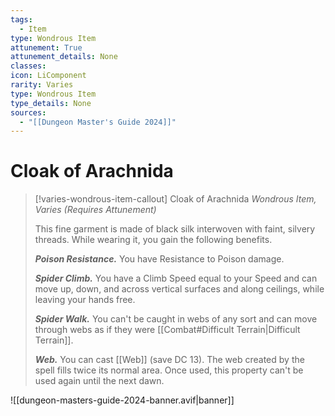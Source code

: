 ```yaml
---
tags:
  - Item
type: Wondrous Item
attunement: True
attunement_details: None
classes:
icon: LiComponent
rarity: Varies
type: Wondrous Item
type_details: None
sources: 
  - "[[Dungeon Master's Guide 2024]]"
---
```

# Cloak of Arachnida
>[!varies-wondrous-item-callout] Cloak of Arachnida
>_Wondrous Item, Varies (Requires Attunement)_
>
>This fine garment is made of black silk interwoven with faint, silvery threads. While wearing it, you gain the following benefits.
>
>**_Poison Resistance._** You have Resistance to Poison damage.
>
>**_Spider Climb._** You have a Climb Speed equal to your Speed and can move up, down, and across vertical surfaces and along ceilings, while leaving your hands free.
>
>**_Spider Walk._** You can't be caught in webs of any sort and can move through webs as if they were [[Combat#Difficult Terrain\|Difficult Terrain]].
>
>**_Web._** You can cast [[Web]] (save DC 13). The web created by the spell fills twice its normal area. Once used, this property can't be used again until the next dawn.
>


![[dungeon-masters-guide-2024-banner.avif|banner]]